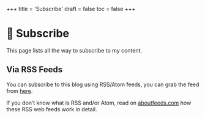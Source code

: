 +++
title = 'Subscribe'
draft = false
toc = false
+++

# 🔔 Subscribe

This page lists all the way to subscribe to my content.

## Via RSS Feeds

You can subscribe to this blog using RSS/Atom feeds, you can grab the feed from [here](https://thatmlopsguy.github.io/index.xml).

If you don’t know what is RSS and/or Atom, read on [aboutfeeds.com](https://aboutfeeds.com/) how these RSS web feeds work in detail.

